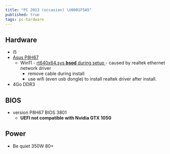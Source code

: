 ```yaml
---
title: "PC 2013 (occasion) \U0001F5A5"
published: true
tags: pc-hardware
---
```

## Hardware
- i5
- [Asus P8H67](https://www.asus.com/supportonly/p8h67/helpdesk_knowledge/)
	- Win11 - [rt640x64.sys **bsod** during setup ](https://answers.microsoft.com/en-us/windows/forum/all/rt640x64sys-bsod-during-setup/15615900-d5cd-497e-9ae0-d1082346f4d4) - caused by realtek  ethernet network driver 
    	- remove cable during install 
        - use wifi (even usb dongle) to install realtek driver after install.
- 4Go DDR3

## BIOS 
- version P8H67 BIOS 3801
	- **UEFI not compatible with Nvidia GTX 1050**

## Power
- Be quiet 350W 80+
